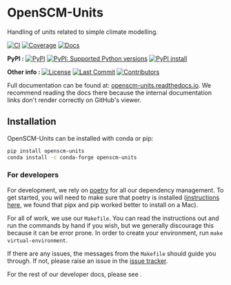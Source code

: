 # OpenSCM-Units

<!---
Can use start-after and end-before directives in docs, see
https://myst-parser.readthedocs.io/en/latest/syntax/organising_content.html#inserting-other-documents-directly-into-the-current-document
-->

<!--- sec-begin-description -->

Handling of units related to simple climate modelling.



[![CI](https://github.com/openscm/openscm-units/actions/workflows/ci.yaml/badge.svg?branch=main)](https://github.com/openscm/openscm-units/actions/workflows/ci.yaml)
[![Coverage](https://codecov.io/gh/climate-resource/openscm-units/branch/main/graph/badge.svg)](https://codecov.io/gh/climate-resource/openscm-units)
[![Docs](https://readthedocs.org/projects/openscm-units/badge/?version=latest)](https://openscm-units.readthedocs.io)

**PyPI :**
[![PyPI](https://img.shields.io/pypi/v/openscm-units.svg)](https://pypi.org/project/openscm-units/)
[![PyPI: Supported Python versions](https://img.shields.io/pypi/pyversions/openscm-units.svg)](https://pypi.org/project/openscm-units/)
[![PyPI install](https://github.com/openscm/openscm-units/actions/workflows/install.yaml/badge.svg?branch=main)](https://github.com/openscm/openscm-units/actions/workflows/install.yaml)

**Other info :**
[![License](https://img.shields.io/github/license/openscm/openscm-units.svg)](https://github.com/openscm/openscm-units/blob/main/LICENSE)
[![Last Commit](https://img.shields.io/github/last-commit/openscm/openscm-units.svg)](https://github.com/openscm/openscm-units/commits/main)
[![Contributors](https://img.shields.io/github/contributors/openscm/openscm-units.svg)](https://github.com/openscm/openscm-units/graphs/contributors)


<!--- sec-end-description -->

Full documentation can be found at:
[openscm-units.readthedocs.io](https://openscm-units.readthedocs.io/en/latest/).
We recommend reading the docs there because the internal documentation links
don't render correctly on GitHub's viewer.

## Installation

<!--- sec-begin-installation -->

OpenSCM-Units can be installed with conda or pip:

```bash
pip install openscm-units
conda install -c conda-forge openscm-units
```


<!--- sec-end-installation -->

### For developers

<!--- sec-begin-installation-dev -->

For development, we rely on [poetry](https://python-poetry.org) for all our
dependency management. To get started, you will need to make sure that poetry
is installed
([instructions here](https://python-poetry.org/docs/#installing-with-the-official-installer),
we found that pipx and pip worked better to install on a Mac).

For all of work, we use our `Makefile`.
You can read the instructions out and run the commands by hand if you wish,
but we generally discourage this because it can be error prone.
In order to create your environment, run `make virtual-environment`.

If there are any issues, the messages from the `Makefile` should guide you
through. If not, please raise an issue in the [issue tracker][issue_tracker].

For the rest of our developer docs, please see [](development-reference).

[issue_tracker]: https://github.com/openscm/openscm-units/issues

<!--- sec-end-installation-dev -->
